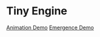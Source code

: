 # Tiny Engine

[Animation Demo](https://favorlock.github.io/TinyEngine/demos/animation/index.html)
[Emergence Demo](https://favorlock.github.io/TinyEngine/demos/emergence/index.html)
